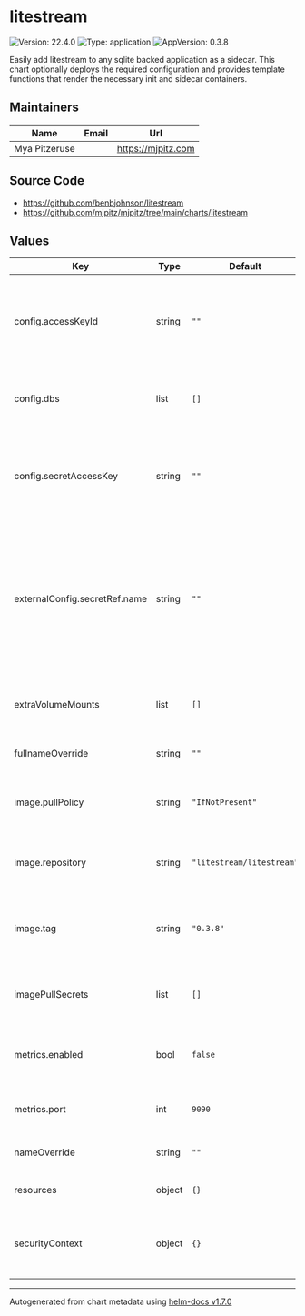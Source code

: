 # litestream

![Version: 22.4.0](https://img.shields.io/badge/Version-22.4.0-informational?style=flat-square) ![Type: application](https://img.shields.io/badge/Type-application-informational?style=flat-square) ![AppVersion: 0.3.8](https://img.shields.io/badge/AppVersion-0.3.8-informational?style=flat-square)

Easily add litestream to any sqlite backed application as a sidecar. This chart optionally deploys the required
configuration and provides template functions that render the necessary init and sidecar containers.

## Maintainers

| Name          | Email | Url                |
| ------------- | ----- | ------------------ |
| Mya Pitzeruse |       | https://mjpitz.com |

## Source Code

- <https://github.com/benbjohnson/litestream>
- <https://github.com/mjpitz/mjpitz/tree/main/charts/litestream>

## Values

| Key                           | Type   | Default                   | Description                                                                                                                                            |
| ----------------------------- | ------ | ------------------------- | ------------------------------------------------------------------------------------------------------------------------------------------------------ |
| config.accessKeyId            | string | `""`                      | Specify a single access key id to use for all replicas who do not provide their own.                                                                   |
| config.dbs                    | list   | `[]`                      | A list of databases that should be replicated by litestream.                                                                                           |
| config.secretAccessKey        | string | `""`                      | Specify a single secret access key to use for all replica who do not provide their own.                                                                |
| externalConfig.secretRef.name | string | `""`                      | Specify the name of the secret containing the raw configuration. The secret should have a single litestream.yml entry that contains the configuration. |
| extraVolumeMounts             | list   | `[]`                      | Add additional volume mounts to the pod.                                                                                                               |
| fullnameOverride              | string | `""`                      | Override the full name of the release.                                                                                                                 |
| image.pullPolicy              | string | `"IfNotPresent"`          | The pull policy to use for the litestream image.                                                                                                       |
| image.repository              | string | `"litestream/litestream"` | The repository hosting the litestream image.                                                                                                           |
| image.tag                     | string | `"0.3.8"`                 | Overrides the image tag whose default is the chart appVersion.                                                                                         |
| imagePullSecrets              | list   | `[]`                      | Specify the secret containing the registry credentials.                                                                                                |
| metrics.enabled               | bool   | `false`                   | Whether metrics reporting should be enabled.                                                                                                           |
| metrics.port                  | int    | `9090`                    | The port to run the metrics server on.                                                                                                                 |
| nameOverride                  | string | `""`                      | Override the name of the release.                                                                                                                      |
| resources                     | object | `{}`                      | Specify the resources for the pod.                                                                                                                     |
| securityContext               | object | `{}`                      | Specify the security context for the `litestream` container.                                                                                           |

---

Autogenerated from chart metadata using [helm-docs v1.7.0](https://github.com/norwoodj/helm-docs/releases/v1.7.0)
